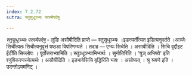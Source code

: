 ```yaml
---
index: 7.2.72
sutra: स्तुसुधूञ्भ्यः परस्मैपदेषु

---
```

_स्तुसुधूञ्भ्यः परस्मैपदेषु_ - लुङि असौषीदिति प्राप्ते — स्तुसुधूञ्भ्यः ।इडत्त्यर्ती॑त्यत इडित्यनुवर्तते ।अञ्जेः सिची॑त्यतः सिचीत्यनुवृत्तं षष्ठआ विपरिणम्यते । तदाह —  एभ्यः सिचेति । असावीदिति । सिचि वृद्दौइट ईटी॑ति सिज्लोपः । पूर्वोत्तराभ्यामिति । स्तुञ्धूञ्भ्यामिभ्यर्थः । सुनोतिरिति । 'षुञ् अभिषवे' इति श्नुविकरणस्येत्यर्थः । असौषीदिति । इडभावेसिचि वृद्धि॑रिति भावः । असोष्यत् । श्रु श्रवणे इति । उदन्तोऽयमनिट् ।
